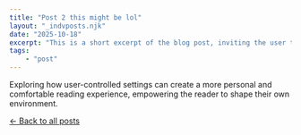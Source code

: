 ```yaml
---
title: "Post 2 this might be lol"
layout: "_indvposts.njk"
date: "2025-10-18"
excerpt: "This is a short excerpt of the blog post, inviting the user to click and read more about the 'Digital Zen Garden' concept..."
tags:
    - "post"
---
```

<p>Exploring how user-controlled settings can create a more personal and comfortable reading experience, empowering the reader to shape their own environment.</p>
<p><a href="/blog/">&larr; Back to all posts</a></p>